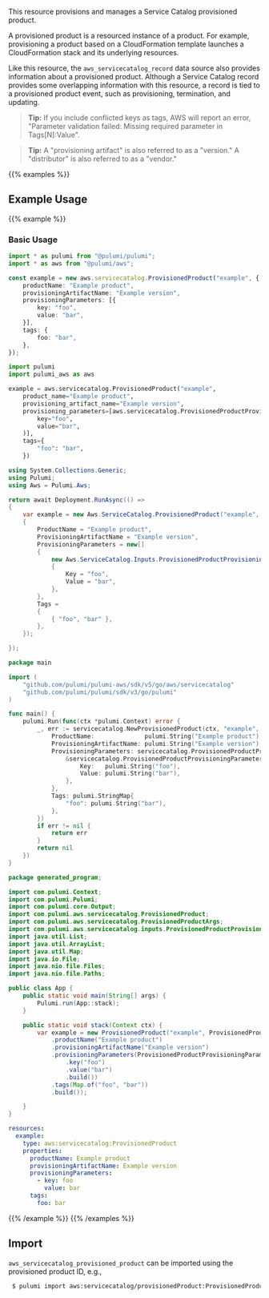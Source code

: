 This resource provisions and manages a Service Catalog provisioned product.

A provisioned product is a resourced instance of a product. For example, provisioning a product based on a CloudFormation template launches a CloudFormation stack and its underlying resources.

Like this resource, the `aws_servicecatalog_record` data source also provides information about a provisioned product. Although a Service Catalog record provides some overlapping information with this resource, a record is tied to a provisioned product event, such as provisioning, termination, and updating.

> **Tip:** If you include conflicted keys as tags, AWS will report an error, "Parameter validation failed: Missing required parameter in Tags[N]:Value".

> **Tip:** A "provisioning artifact" is also referred to as a "version." A "distributor" is also referred to as a "vendor."

{{% examples %}}
## Example Usage
{{% example %}}
### Basic Usage

```typescript
import * as pulumi from "@pulumi/pulumi";
import * as aws from "@pulumi/aws";

const example = new aws.servicecatalog.ProvisionedProduct("example", {
    productName: "Example product",
    provisioningArtifactName: "Example version",
    provisioningParameters: [{
        key: "foo",
        value: "bar",
    }],
    tags: {
        foo: "bar",
    },
});
```
```python
import pulumi
import pulumi_aws as aws

example = aws.servicecatalog.ProvisionedProduct("example",
    product_name="Example product",
    provisioning_artifact_name="Example version",
    provisioning_parameters=[aws.servicecatalog.ProvisionedProductProvisioningParameterArgs(
        key="foo",
        value="bar",
    )],
    tags={
        "foo": "bar",
    })
```
```csharp
using System.Collections.Generic;
using Pulumi;
using Aws = Pulumi.Aws;

return await Deployment.RunAsync(() => 
{
    var example = new Aws.ServiceCatalog.ProvisionedProduct("example", new()
    {
        ProductName = "Example product",
        ProvisioningArtifactName = "Example version",
        ProvisioningParameters = new[]
        {
            new Aws.ServiceCatalog.Inputs.ProvisionedProductProvisioningParameterArgs
            {
                Key = "foo",
                Value = "bar",
            },
        },
        Tags = 
        {
            { "foo", "bar" },
        },
    });

});
```
```go
package main

import (
	"github.com/pulumi/pulumi-aws/sdk/v5/go/aws/servicecatalog"
	"github.com/pulumi/pulumi/sdk/v3/go/pulumi"
)

func main() {
	pulumi.Run(func(ctx *pulumi.Context) error {
		_, err := servicecatalog.NewProvisionedProduct(ctx, "example", &servicecatalog.ProvisionedProductArgs{
			ProductName:              pulumi.String("Example product"),
			ProvisioningArtifactName: pulumi.String("Example version"),
			ProvisioningParameters: servicecatalog.ProvisionedProductProvisioningParameterArray{
				&servicecatalog.ProvisionedProductProvisioningParameterArgs{
					Key:   pulumi.String("foo"),
					Value: pulumi.String("bar"),
				},
			},
			Tags: pulumi.StringMap{
				"foo": pulumi.String("bar"),
			},
		})
		if err != nil {
			return err
		}
		return nil
	})
}
```
```java
package generated_program;

import com.pulumi.Context;
import com.pulumi.Pulumi;
import com.pulumi.core.Output;
import com.pulumi.aws.servicecatalog.ProvisionedProduct;
import com.pulumi.aws.servicecatalog.ProvisionedProductArgs;
import com.pulumi.aws.servicecatalog.inputs.ProvisionedProductProvisioningParameterArgs;
import java.util.List;
import java.util.ArrayList;
import java.util.Map;
import java.io.File;
import java.nio.file.Files;
import java.nio.file.Paths;

public class App {
    public static void main(String[] args) {
        Pulumi.run(App::stack);
    }

    public static void stack(Context ctx) {
        var example = new ProvisionedProduct("example", ProvisionedProductArgs.builder()        
            .productName("Example product")
            .provisioningArtifactName("Example version")
            .provisioningParameters(ProvisionedProductProvisioningParameterArgs.builder()
                .key("foo")
                .value("bar")
                .build())
            .tags(Map.of("foo", "bar"))
            .build());

    }
}
```
```yaml
resources:
  example:
    type: aws:servicecatalog:ProvisionedProduct
    properties:
      productName: Example product
      provisioningArtifactName: Example version
      provisioningParameters:
        - key: foo
          value: bar
      tags:
        foo: bar
```
{{% /example %}}
{{% /examples %}}

## Import

`aws_servicecatalog_provisioned_product` can be imported using the provisioned product ID, e.g.,

```sh
 $ pulumi import aws:servicecatalog/provisionedProduct:ProvisionedProduct example pp-dnigbtea24ste
```

 